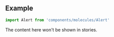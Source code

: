 <!-- # Badge :

Application Alert.

<!-- Brief summary of what the component is, and what it's for. -->


<!-- STORY -->

## Example

```js
import Alert from 'components/molecules/Alert'
```

<!-- SOURCE -->

<!-- STORY_SOURCE -->

<!-- STORY HIDE START -->

The content here won't be shown in stories.

<!-- STORY HIDE END -->

<!-- PROPS -->

